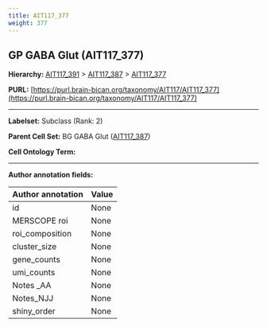 ```yaml
---
title: AIT117_377
weight: 377
---
```

## GP GABA Glut (AIT117_377)
<b>Hierarchy: </b>
[AIT117_391](../AIT117_391) >
[AIT117_387](../AIT117_387) >
[AIT117_377](../AIT117_377)

**PURL:** [https://purl.brain-bican.org/taxonomy/AIT117/AIT117_377](https://purl.brain-bican.org/taxonomy/AIT117/AIT117_377)

---


**Labelset:** Subclass (Rank: 2)

**Parent Cell Set:** BG GABA Glut ([AIT117_387](../AIT117_387))



**Cell Ontology Term:** 

[MARKER GENES.]: #


---

[TRANSFERRED ANNOTATIONS.]: #


[AUTHOR ANNOTATION FIELDS.]: #


**Author annotation fields:**

| Author annotation | Value |
|-------------------|-------|
|id|None|
|MERSCOPE roi|None|
|roi_composition|None|
|cluster_size|None|
|gene_counts|None|
|umi_counts|None|
|Notes _AA|None|
|Notes_NJJ|None|
|shiny_order|None|

